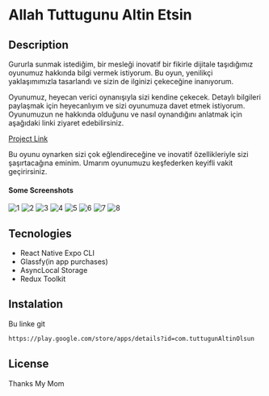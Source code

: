 # Allah Tuttugunu Altin Etsin

## Description

Gururla sunmak istediğim, bir mesleği inovatif bir fikirle dijitale taşıdığımız oyunumuz hakkında bilgi vermek istiyorum. Bu oyun, yenilikçi yaklaşımımızla tasarlandı ve sizin de ilginizi çekeceğine inanıyorum.

Oyunumuz, heyecan verici oynanışıyla sizi kendine çekecek. Detaylı bilgileri paylaşmak için heyecanlıyım ve sizi oyunumuza davet etmek istiyorum. Oyunumuzun ne hakkında olduğunu ve nasıl oynandığını anlatmak için aşağıdaki linki ziyaret edebilirsiniz.

[Project Link](https://play.google.com/store/apps/details?id=com.tuttugunAltinOlsun)

Bu oyunu oynarken sizi çok eğlendireceğine ve inovatif özellikleriyle sizi şaşırtacağına eminim. Umarım oyunumuzu keşfederken keyifli vakit geçirirsiniz.
#### Some Screenshots

![1](https://github.com/goktugfevzi/Allah-Tuttugunu-Altin-Etsin/assets/64567701/2cdc7182-d772-4bb6-bdcf-0255b3918071)
![2](https://github.com/goktugfevzi/Allah-Tuttugunu-Altin-Etsin/assets/64567701/ec88d246-97df-4410-bb3f-225832398ff4)
![3](https://github.com/goktugfevzi/Allah-Tuttugunu-Altin-Etsin/assets/64567701/2f3f3bc4-e5ca-4e84-8135-092a431c7ec4)
![4](https://github.com/goktugfevzi/Allah-Tuttugunu-Altin-Etsin/assets/64567701/ef4bc792-6541-41db-bc52-a8cbe8e1e00b)
![5](https://github.com/goktugfevzi/Allah-Tuttugunu-Altin-Etsin/assets/64567701/665ecaae-3ff9-4594-9664-21b6c6906e26)
![6](https://github.com/goktugfevzi/Allah-Tuttugunu-Altin-Etsin/assets/64567701/84261b98-9d17-46bc-a6a1-fb3a47acf4dc)
![7](https://github.com/goktugfevzi/Allah-Tuttugunu-Altin-Etsin/assets/64567701/9746634b-6485-4a75-b8bc-189a0368e033)
![8](https://github.com/goktugfevzi/Allah-Tuttugunu-Altin-Etsin/assets/64567701/13cf8661-d5b1-4137-ae0f-e3cb7ae8983e)



## Tecnologies

- React Native Expo CLI
- Glassfy(in app purchases)
- AsyncLocal Storage
- Redux Toolkit

## Instalation

Bu linke git

```sh
https://play.google.com/store/apps/details?id=com.tuttugunAltinOlsun
```

## License
Thanks My Mom
